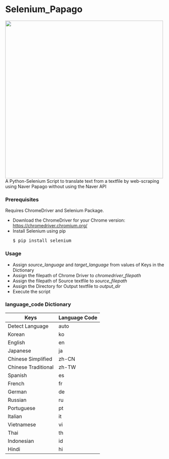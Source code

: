 # Selenium_Papago
<img width="500" src="https://raw.githubusercontent.com/scottgigante/NaverTTS/master/papago.svg?sanitize=true" style="max-width:100%;">
A Python-Selenium Script to translate text from a textfile by web-scraping using Naver Papago without using the Naver API


### Prerequisites
Requires ChromeDriver and Selenium Package.<br>
- Download the ChromeDriver for your Chrome version: https://chromedriver.chromium.org/<br>
- Install Selenium using pip <pre>$ pip install selenium</pre>

### Usage
- Assign <i>source_language</i> and <i>target_language</i> from values of Keys in the Dictionary
- Assign the filepath of Chrome Driver  to <i>chromedriver_filepath</i> 
- Assign the filepath of Source textfile to <i>source_filepath</i>
- Assign the Directory for Output textfile to <i>output_dir</i>
- Execute the script


### language_code Dictionary
|	Keys|Language Code|
|----|----|
| Detect Language|auto|
|	Korean|ko|
|	English|en|
|	Japanese|ja|
|	Chinese Simplified|zh-CN|
|Chinese Traditional|zh-TW|	
|	Spanish|es|
|	French|fr|
|	German|de|
|	Russian|ru|
|	Portuguese|	pt|
|	Italian|it|
|	Vietnamese|vi|
|	Thai|th|
|	Indonesian|id|	
|	Hindi|hi|
